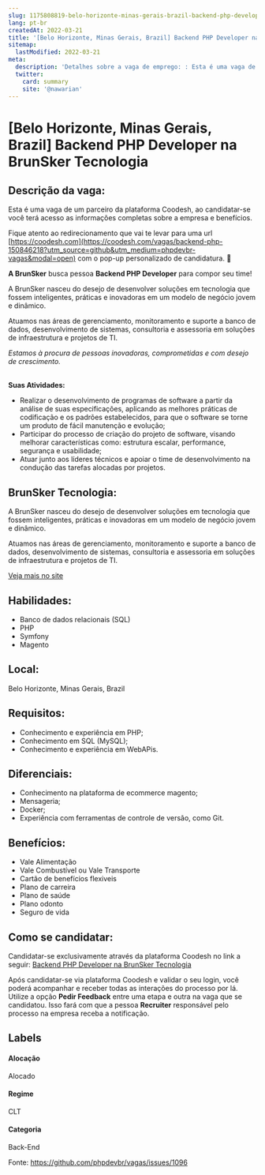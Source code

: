 ```yaml
---
slug: 1175808819-belo-horizonte-minas-gerais-brazil-backend-php-developer-na-brunsker-tecnologia
lang: pt-br
createdAt: 2022-03-21
title: '[Belo Horizonte, Minas Gerais, Brazil] Backend PHP Developer na BrunSker Tecnologia - Vaga de Emprego'
sitemap:
  lastModified: 2022-03-21
meta:
  description: 'Detalhes sobre a vaga de emprego: : Esta é uma vaga de um parceiro da plataforma Coodesh, ao candidatar-se você terá acesso as informações completas sobre a empresa e benefícios.  Fique atento ao redirecionamento que vai te levar para uma url [https://coodesh.com](https://coodesh.com/vagas/backend-php-150846218?utm_source=github&utm_medium=phpdevbr-vagas&modal=open) com o pop-up personalizado de candidatura. 👋 <p><strong>A BrunSker</strong> busca pessoa <strong>Backend PHP Developer</strong> para compor seu time!</p> <p>A BrunSker nasceu do desejo de desenvolver soluções em tecnologia que fossem inteligentes, práticas e inovadoras em um modelo de negócio jovem e dinâmico.</p> <p>Atuamos nas áreas de gerenciamento, monitoramento e suporte a banco de dados, desenvolvimento de sistemas, consultoria e assessoria em soluções de infraestrutura e projetos de TI.</p> <p><em>Estamos à procura de pessoas inovadoras, comprometidas e com desejo de crescimento.</em></p> <p><br><strong>Suas Atividades:</strong></p> <ul> <li>Realizar o desenvolvimento de programas de software a partir da análise de suas especificações, aplicando as melhores práticas de codificação e os padrões estabelecidos, para que o software se torne um produto de fácil manutenção e evolução;</li> <li>Participar do processo de criação do projeto de software, visando melhorar características como: estrutura escalar, performance, segurança e usabilidade;</li> <li>Atuar junto aos líderes técnicos e apoiar o time de desenvolvimento na condução das tarefas alocadas por projetos.</li> </ul>'
  twitter:
    card: summary
    site: '@nawarian'
---
```


# [Belo Horizonte, Minas Gerais, Brazil] Backend PHP Developer na BrunSker Tecnologia

## Descrição da vaga: 
Esta é uma vaga de um parceiro da plataforma Coodesh, ao candidatar-se você terá acesso as informações completas sobre a empresa e benefícios.


Fique atento ao redirecionamento que vai te levar para uma url [https://coodesh.com](https://coodesh.com/vagas/backend-php-150846218?utm_source=github&utm_medium=phpdevbr-vagas&modal=open) com o pop-up personalizado de candidatura. 👋
<p><strong>A BrunSker</strong> busca pessoa <strong>Backend PHP Developer</strong> para compor seu time!</p>
<p>A BrunSker nasceu do desejo de desenvolver soluções em tecnologia que fossem inteligentes, práticas e inovadoras em um modelo de negócio jovem e dinâmico.</p>
<p>Atuamos nas áreas de gerenciamento, monitoramento e suporte a banco de dados, desenvolvimento de sistemas, consultoria e assessoria em soluções de infraestrutura e projetos de TI.</p>
<p><em>Estamos à procura de pessoas inovadoras, comprometidas e com desejo de crescimento.</em></p>
<p><br><strong>Suas Atividades:</strong></p>
<ul>
<li>Realizar o desenvolvimento de programas de software a partir da análise de suas especificações, aplicando as melhores práticas de codificação e os padrões estabelecidos, para que o software se torne um produto de fácil manutenção e evolução;</li>
<li>Participar do processo de criação do projeto de software, visando melhorar características como: estrutura escalar, performance, segurança e usabilidade;</li>
<li>Atuar junto aos líderes técnicos e apoiar o time de desenvolvimento na condução das tarefas alocadas por projetos.</li>
</ul>

## BrunSker Tecnologia: 
 <p>A BrunSker nasceu do desejo de desenvolver soluções em tecnologia que fossem inteligentes, práticas e inovadoras em um modelo de negócio jovem e dinâmico.</p>
<p>Atuamos nas áreas de gerenciamento, monitoramento e suporte a banco de dados, desenvolvimento de sistemas, consultoria e assessoria em soluções de infraestrutura e projetos de TI.</p><a href='https://coodesh.com/empresas/brunsker-tecnologia-ltda'>Veja mais no site</a>

 ## Habilidades: 
 - Banco de dados relacionais (SQL) 
- PHP 
- Symfony 
- Magento
## Local: 
 Belo Horizonte, Minas Gerais, Brazil
## Requisitos: 
 - Conhecimento e experiência em PHP; 
- Conhecimento em SQL (MySQL); 
- Conhecimento e experiência em WebAPis.
## Diferenciais: 
 - Conhecimento na plataforma de ecommerce magento; 
- Mensageria; 
- Docker; 
- Experiência com ferramentas de controle de versão, como Git.
## Benefícios: 
 - Vale Alimentação 
- Vale Combustível ou Vale Transporte 
- Cartão de benefícios flexiveis 
- Plano de carreira 
- Plano de saúde  
- Plano odonto 
- Seguro de vida
## Como se candidatar:
Candidatar-se exclusivamente através da plataforma Coodesh no link a seguir: [Backend PHP Developer na BrunSker Tecnologia](https://coodesh.com/vagas/backend-php-150846218?utm_source=github&utm_medium=phpdevbr-vagas&modal=open)


Após candidatar-se via plataforma Coodesh e validar o seu login, você poderá acompanhar e receber todas as interações do processo por lá. Utilize a opção **Pedir Feedback** entre uma etapa e outra na vaga que se candidatou. Isso fará com que a pessoa **Recruiter** responsável pelo processo na empresa receba a notificação.
## Labels
#### Alocação
Alocado
#### Regime
CLT
#### Categoria
Back-End

Fonte: https://github.com/phpdevbr/vagas/issues/1096